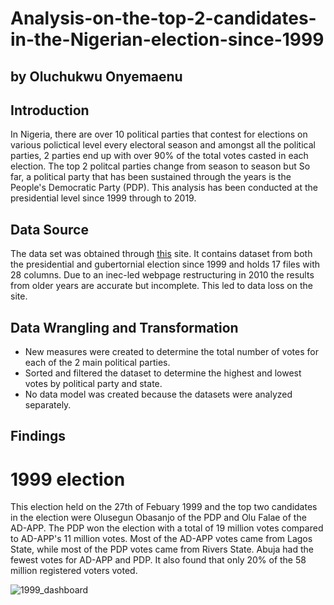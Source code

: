 # Analysis-on-the-top-2-candidates-in-the-Nigerian-election-since-1999
## by Oluchukwu Onyemaenu

## Introduction
In Nigeria, there are over 10 political parties that contest for elections on various polictical level every electoral season and amongst all the political parties, 2 parties end up with over 90% of the total votes casted in each election. The top 2 politcal parties change from season to season but So far, a political party that has been sustained through the years is the People's Democratic Party (PDP).
This analysis has been conducted at the presidential level since 1999 through to 2019.

## Data Source 
The data set was obtained through [this](https://www.kaggle.com/datasets/xibilolu/nigerian-election-results-19992019) site. It contains dataset from both the presidential and gubertornial election since 1999 and holds 17 files with 28 columns.
Due to an inec-led webpage restructuring in 2010 the results from older years are accurate but incomplete. This led to data loss on the site.

## Data Wrangling and Transformation
* New measures were created to determine the total number of votes for each of the 2 main political parties.
* Sorted and filtered the dataset to determine the highest and lowest votes by political party and state.
* No data model was created because the datasets were analyzed separately.

## Findings
# 1999 election
This election held on the 27th of Febuary 1999 and the top two candidates in the election were Olusegun Obasanjo of the PDP and Olu Falae of the AD-APP. The PDP won the election with a total of 19 million votes compared to AD-APP's 11 million votes. Most of the AD-APP votes came from Lagos State, while most of the PDP votes came from Rivers State. Abuja had the fewest votes for AD-APP and PDP.
It also found that only 20% of the 58 million registered voters voted.

![1999_dashboard](https://user-images.githubusercontent.com/120729134/213380037-7a14107e-083e-401f-9863-5b8160b7d914.jpg)

